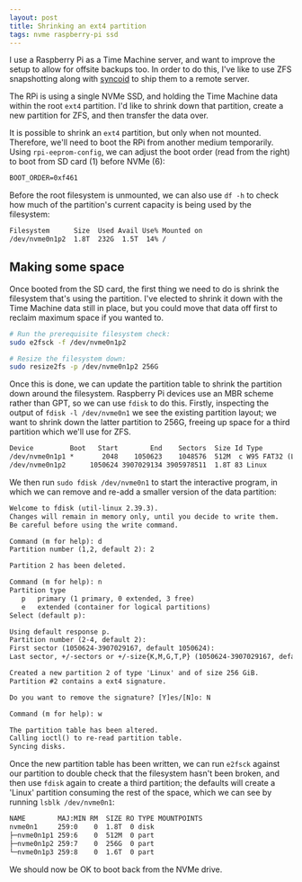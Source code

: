 ```yaml
---
layout: post
title: Shrinking an ext4 partition
tags: nvme raspberry-pi ssd
---
```


I use a Raspberry Pi as a Time Machine server, and want to improve the setup to allow for offsite backups too. In order to do this, I've like to use ZFS snapshotting along with [syncoid](https://github.com/jimsalterjrs/sanoid#syncoid) to ship them to a remote server.

The RPi is using a single NVMe SSD, and holding the Time Machine data within the root `ext4` partition. I'd like to shrink down that partition, create a new partition for ZFS, and then transfer the data over.

It is possible to shrink an `ext4` partition, but only when not mounted. Therefore, we'll need to boot the RPi from another medium temporarily. Using `rpi-eeprom-config`, we can adjust the boot order (read from the right) to boot from SD card (1) before NVMe (6):

```txt
BOOT_ORDER=0xf461
```

Before the root filesystem is unmounted, we can also use `df -h` to check how much of the partition's current capacity is being used by the filesystem:

```txt
Filesystem      Size  Used Avail Use% Mounted on
/dev/nvme0n1p2  1.8T  232G  1.5T  14% /
```

## Making some space

Once booted from the SD card, the first thing we need to do is shrink the filesystem that's using the partition. I've elected to shrink it down with the Time Machine data still in place, but you could move that data off first to reclaim maximum space if you wanted to.

```bash
# Run the prerequisite filesystem check:
sudo e2fsck -f /dev/nvme0n1p2

# Resize the filesystem down:
sudo resize2fs -p /dev/nvme0n1p2 256G
```

Once this is done, we can update the partition table to shrink the partition down around the filesystem. Raspberry Pi devices use an MBR scheme rather than GPT, so we can use `fdisk` to do this. Firstly, inspecting the output of `fdisk -l /dev/nvme0n1` we see the existing partition layout; we want to shrink down the latter partition to 256G, freeing up space for a third partition which we'll use for ZFS.

```txt
Device         Boot   Start        End    Sectors  Size Id Type
/dev/nvme0n1p1 *       2048    1050623    1048576  512M  c W95 FAT32 (LBA)
/dev/nvme0n1p2      1050624 3907029134 3905978511  1.8T 83 Linux
```
We then run `sudo fdisk /dev/nvme0n1` to start the interactive program, in which we can remove and re-add a smaller version of the data partition:

```txt
Welcome to fdisk (util-linux 2.39.3).
Changes will remain in memory only, until you decide to write them.
Be careful before using the write command.

Command (m for help): d
Partition number (1,2, default 2): 2

Partition 2 has been deleted.

Command (m for help): n
Partition type
   p   primary (1 primary, 0 extended, 3 free)
   e   extended (container for logical partitions)
Select (default p):

Using default response p.
Partition number (2-4, default 2):
First sector (1050624-3907029167, default 1050624):
Last sector, +/-sectors or +/-size{K,M,G,T,P} (1050624-3907029167, default 3907029167): +256G

Created a new partition 2 of type 'Linux' and of size 256 GiB.
Partition #2 contains a ext4 signature.

Do you want to remove the signature? [Y]es/[N]o: N

Command (m for help): w

The partition table has been altered.
Calling ioctl() to re-read partition table.
Syncing disks.
```

Once the new partition table has been written, we can run `e2fsck` against our partition to double check that the filesystem hasn't been broken, and then use `fdisk` again to create a third partition; the defaults will create a 'Linux' partition consuming the rest of the space, which we can see by running `lsblk /dev/nvme0n1`:

```txt
NAME        MAJ:MIN RM  SIZE RO TYPE MOUNTPOINTS
nvme0n1     259:0    0  1.8T  0 disk
├─nvme0n1p1 259:6    0  512M  0 part
├─nvme0n1p2 259:7    0  256G  0 part
└─nvme0n1p3 259:8    0  1.6T  0 part
```

We should now be OK to boot back from the NVMe drive.
